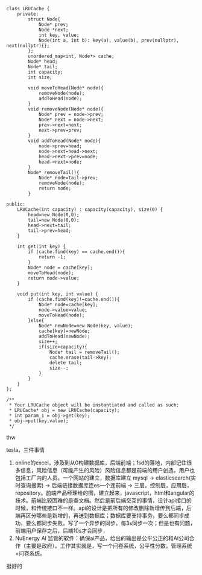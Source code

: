 ~~~
class LRUCache {
    private:
        struct Node{
            Node* prev;
            Node *next;
            int key, value;
            Node(int a, int b): key(a), value(b), prev(nullptr), next(nullptr){};
        };
        unordered_map<int, Node*> cache;
        Node* head;
        Node* tail;
        int capacity;
        int size;

        void moveToHead(Node* node){
            removeNode(node);
            addToHead(node);
        }
        void removeNode(Node* node){
            Node* prev = node->prev;
            Node* next = node->next;
            prev->next=next;
            next->prev=prev;
        }
        void addToHead(Node* node){
            node->prev=head;
            node->next=head->next;
            head->next->prev=node;
            head->next=node;
        }
        Node* removeTail(){
            Node* node=tail->prev;
            removeNode(node);
            return node;
        }
        
public:
    LRUCache(int capacity) : capacity(capacity), size(0) {
        head=new Node(0,0);
        tail=new Node(0,0);
        head->next=tail;
        tail->prev=head;
    }
    
    int get(int key) {
        if (cache.find(key) == cache.end()){
            return -1;
        }
        Node* node = cache[key];
        moveToHead(node);
        return node->value;
    }
    
    void put(int key, int value) {
        if (cache.find(key)!=cache.end()){
            Node* node=cache[key];
            node->value=value;
            moveToHead(node);
        }else{
            Node* newNode=new Node(key, value);
            cache[key]=newNode;
            addToHead(newNode);
            size++;
            if(size>capacity){
                Node* tail = removeTail();
                cache.erase(tail->key);
                delete tail;
                size--;
            }
        }
    }
};

/**
 * Your LRUCache object will be instantiated and called as such:
 * LRUCache* obj = new LRUCache(capacity);
 * int param_1 = obj->get(key);
 * obj->put(key,value);
 */
~~~

thw



tesla，三件事情

1. online的excel，涉及到从0构建数据库，后端前端；fsd的落地，内部记住很多信息，风险信息（可能产生的风险）风险信息都是前端的用户创造，用户也包括工厂内的人员。一个网站的建立，数据库建立 mysql -> elasticsearch(实时查询搜索) -> 后端链接数据库连es一个连前端 -> 三层，控制层，应用层，repository。前端产品经理给的图，建立起来，javascript，html和angular的技术。前端比较困难的是查文档。然后是前后端交互的事情，设计api接口的时候，和传统接口不一样。api的设计是把所有的修改删除新增传到后端，后端再区分哪些是新增的，再送到数据库；数据库要支持事务，要么都同步成功，要么都同步失败。写了一个异步的同步，每3s同步一次；但是也有问题，前端用户保存之后，后端10s才会同步，
2. NuEnergy AI 监管的软件：确保ai产品，给出的输出是公平公正的和AI公司合作（主要是政府）。工作其实就是，写一个问卷系统，公平性分数，管理系统+问卷系统。

挺好的











